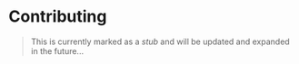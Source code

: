 Contributing
=

> This is currently marked as a _stub_ and will be updated and expanded in the future...
